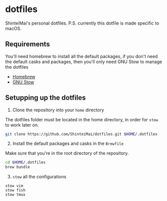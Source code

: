 # dotfiles

ShinteiMai's personal dotfiles. P.S. currently this dotfile is made specific to macOS.

## Requirements

You'll need homebrew to install all the default packages, if you don't need the default casks and packages, then you'll only need GNU Stow to manage the dotfiles

- [Homebrew](https://brew.sh/)
- [GNU Stow](https://www.gnu.org/software/stow/)

## Setupping up the dotfiles

1. Clone the repository into your `home` directory

The dotfiles folder must be located in the home directory, in order for `stow` to work later on.

```bash
git clone https://github.com/ShinteiMai/dotfiles.git $HOME/.dotfiles
```

2. Install the default packages and casks in the `Brewfile`

Make sure that you're in the root directory of the repository.

```bash
cd $HOME/.dotfiles
brew bundle
```

3. `stow` all the configurations

```
stow vim
stow fish
stow tmux
```
